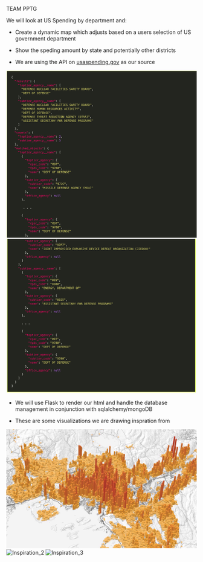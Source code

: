 TEAM PPTG

We will look at US Spending by department and:

- Create a dynamic map which adjusts based on a users selection of US government department 

- Show the speding amount by state and potentially other districts

- We are using the API on [usaspending.gov](https://api.usaspending.gov/docs/using-the-api) as our source

![API Metadata_1](Images/API_meta_1.png)
![API Metadata_1](Images/API_meta_2.png)

- We will use Flask to render our html and handle the database management in conjunction with sqlalchemy/mongoDB

- These are some visualizations we are drawing inspration from

![Inspiration_1](Images/inspiration_1.jpg)
![Inspiration_2]()
![Inspiration_3]()
